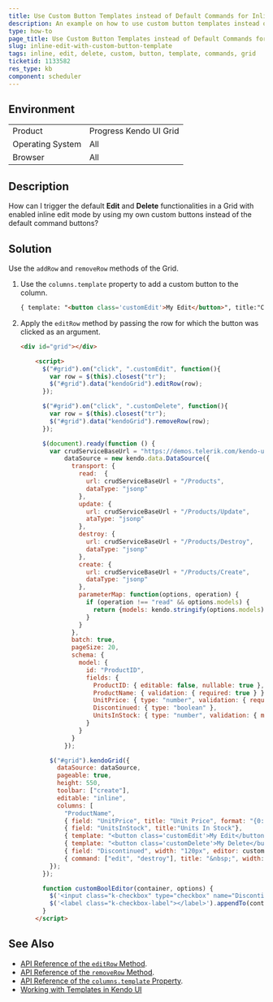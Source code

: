 ```yaml
---
title: Use Custom Button Templates instead of Default Commands for Inline Edit and Delete Functionalities
description: An example on how to use custom button templates instead of the default commands to edit and delete records in a Kendo UI Grid in inline edit mode.
type: how-to
page_title: Use Custom Button Templates instead of Default Commands for Inline Edit and Delete Functionalities | Kendo UI Grid
slug: inline-edit-with-custom-button-template
tags: inline, edit, delete, custom, button, template, commands, grid
ticketid: 1133582
res_type: kb
component: scheduler
---
```


## Environment

<table>
 <tr>
  <td>Product</td>
  <td>Progress Kendo UI Grid</td>
 </tr>
 <tr>
  <td>Operating System</td>
  <td>All</td>
 </tr>
 <tr>
  <td>Browser</td>
  <td>All</td>
 </tr>
</table>


## Description

How can I trigger the default **Edit** and **Delete** functionalities in a Grid with enabled inline edit mode by using my own custom buttons instead of the default command buttons?

## Solution

Use the `addRow` and `removeRow` methods of the Grid.

1. Use the `columns.template` property to add a custom button to the column.

    ````html
    { template: "<button class='customEdit'>My Edit</button>", title:"Custom Edit"}
    ````

1. Apply the `editRow` method by passing the row for which the button was clicked as an argument.

    ```html
    <div id="grid"></div>

        <script>
          $("#grid").on("click", ".customEdit", function(){
            var row = $(this).closest("tr");
            $("#grid").data("kendoGrid").editRow(row);
          });

          $("#grid").on("click", ".customDelete", function(){
            var row = $(this).closest("tr");
            $("#grid").data("kendoGrid").removeRow(row);
          });

          $(document).ready(function () {
            var crudServiceBaseUrl = "https://demos.telerik.com/kendo-ui/service",
                dataSource = new kendo.data.DataSource({
                  transport: {
                    read:  {
                      url: crudServiceBaseUrl + "/Products",
                      dataType: "jsonp"
                    },
                    update: {
                      url: crudServiceBaseUrl + "/Products/Update",
                      ataType: "jsonp"
                    },
                    destroy: {
                      url: crudServiceBaseUrl + "/Products/Destroy",
                      dataType: "jsonp"
                    },
                    create: {
                      url: crudServiceBaseUrl + "/Products/Create",
                      dataType: "jsonp"
                    },
                    parameterMap: function(options, operation) {
                      if (operation !== "read" && options.models) {
                        return {models: kendo.stringify(options.models)};
                      }
                    }
                  },
                  batch: true,
                  pageSize: 20,
                  schema: {
                    model: {
                      id: "ProductID",
                      fields: {
                        ProductID: { editable: false, nullable: true },
                        ProductName: { validation: { required: true } },
                        UnitPrice: { type: "number", validation: { required: true, min: 1} },
                        Discontinued: { type: "boolean" },
                        UnitsInStock: { type: "number", validation: { min: 0, required: true } }
                      }
                    }
                  }
                });

            $("#grid").kendoGrid({
              dataSource: dataSource,
              pageable: true,
              height: 550,
              toolbar: ["create"],
              editable: "inline",
              columns: [
                "ProductName",
                { field: "UnitPrice", title: "Unit Price", format: "{0:c}"},
                { field: "UnitsInStock", title:"Units In Stock"},
                { template: "<button class='customEdit'>My Edit</button>", title:"Custom Edit"},
                { template: "<button class='customDelete'>My Delete</button>", title:"Custom Delete"},
                { field: "Discontinued", width: "120px", editor: customBoolEditor },
                { command: ["edit", "destroy"], title: "&nbsp;", width: "250px" }]
            });
          });

          function customBoolEditor(container, options) {
            $('<input class="k-checkbox" type="checkbox" name="Discontinued" data-type="boolean" data-bind="checked:Discontinued">').appendTo(container);
            $('<label class="k-checkbox-label">​</label>').appendTo(container);
          }
        </script>
    ```

## See Also

* [API Reference of the `editRow` Method](https://docs.telerik.com/kendo-ui/api/javascript/ui/grid#methods-editRow).
* [API Reference of the `removeRow` Method](https://docs.telerik.com/kendo-ui/api/javascript/ui/grid#methods-removeRow).
* [API Reference of the `columns.template` Property](https://docs.telerik.com/kendo-ui/api/javascript/ui/grid#configuration-columns.template).
* [Working with Templates in Kendo UI](https://docs.telerik.com/kendo-ui/framework/templates/overview)
